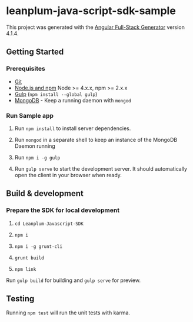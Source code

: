 # leanplum-java-script-sdk-sample

This project was generated with the [Angular Full-Stack Generator](https://github.com/DaftMonk/generator-angular-fullstack) version 4.1.4.

## Getting Started

### Prerequisites

- [Git](https://git-scm.com/)
- [Node.js and npm](nodejs.org) Node >= 4.x.x, npm >= 2.x.x
- [Gulp](http://gulpjs.com/) (`npm install --global gulp`)
- [MongoDB](https://www.mongodb.org/) - Keep a running daemon with `mongod`

### Run Sample app

1. Run `npm install` to install server dependencies.

2. Run `mongod` in a separate shell to keep an instance of the MongoDB Daemon running

3. Run `npm i -g gulp`

4. Run `gulp serve` to start the development server. It should automatically open the client in your browser when ready.

## Build & development

### Prepare the SDK for local development

1. `cd Leanplum-Javascript-SDK`

2. `npm i`

3. `npm i -g grunt-cli`

4. `grunt build`

5. `npm link`

Run `gulp build` for building and `gulp serve` for preview.

## Testing

Running `npm test` will run the unit tests with karma.
